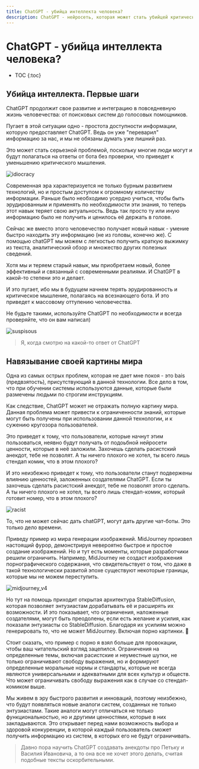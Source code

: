 ```yaml
---
title: ChatGPT - убийца интеллекта человека?
description: ChatGPT - нейросеть, которая может стать убийцей критического мышления человека, но можно ли избежать такого исхода?
---
```

# ChatGPT - убийца интеллекта человека?

* TOC
{:toc}

## Убийца интеллекта. Первые шаги

СhatGPT продолжит свое развитие и интеграцию в повседневную жизнь человечества: от поисковых систем до голосовых помощников.

Пугает в этой ситуации одно - простота доступности информации, которую предоставляет ChatGPT. Ведь он уже "переварил" информацию за нас, и мы не обязаны думать уже лишний раз. 

Это может стать серьезной проблемой, поскольку многие люди могут и будут полагаться на ответы от бота без проверки, что приведет к уменьшению критического мышления.

![idiocracy](/chatgpt_manual/images/ChatGPT_makes_us_stupid/idiocracy.jpg)

Современная эра характеризуется не только бурным развитием технологий, но и простым доступом к огромному количеству информации. Раньше было необходимо усердно учиться, чтобы быть эрудированным и применять по необходимости эти знания, то теперь этот навык теряет свою актуальность. Ведь так просто ту или иную информацию было не получить и ценилось её держать в голове.

Сейчас же вместо этого человечество получает новый навык - умение быстро находить эту информацию (не из головы, конечно же). С помощью chatGPT мы можем с легкостью получить краткую выжимку из текста, аналитический обзор и множество других полезных сведений. 

Хотя мы и теряем старый навык, мы приобретаем новый, более эффективный и связанный с современными реалиями. И ChatGPT в какой-то степени это и делает.

И это пугает, ибо мы в будущем начнем терять эрудированность и критическое мышление, полагаясь на всезнающего бота. И это приведет к массовому оттупению человечества.

Не будьте такими, используйте ChatGPT по необходимости и всегда проверяйте, что он вам написал)

![suspisous](/chatgpt_manual/images/ChatGPT_makes_us_stupid/suspisous.jpg)

> Я, когда смотрю на какой-то ответ от ChatGPT

## Навязывание своей картины мира

Одна из самых острых проблем, которая не дает мне покоя - это bais (предвзятость), присутствующий в данной технологии. Все дело в том, что при обучении системы используются данные, которые были размечены людьми по строгим инструкциям. 

Как следствие, ChatGPT может не отражать полную картину мира. Данная проблема может привести к ограниченности знаний, которые могут быть получены при использовании данной технологии, и к сужению кругозора пользователей.

Это приведет к тому, что пользователи, которые начнут этим пользоваться, неявно будут получать от подоьбной нейросети ценности, которые в неё заложили. Захочешь сделать расистский анекдот, тебе не позволят. А ты ничего плохого не хотел, ты всего лишь стендап комик, что в этом плохого?

И это неизбежно приведет к тому, что пользователи станут подвержены влиянию ценностей, заложенных создателями ChatGPT. Если ты захочешь сделать расистский анекдот, тебе не позволят этого сделать. А ты ничего плохого не хотел, ты всего лишь стендап-комик, который готовит номер, что в этом плохого?

![racist](/chatgpt_manual/images/ChatGPT_makes_us_stupid/racist.jpg)

То, что не может сейчас дать chatGPT, могут дать другие чат-боты. Это только дело времени.

Приведу пример из мира генерации изображений. MidJourney произвел настоящий фурор, демонстрируя невероятно быстрое и простое создание изображений. Но и тут есть моменты, которые разработчики решили ограничить. Например, MidJourney не создаст изображения порнографического содержания, что свидетельствует о том, что даже в такой технологически развитой эпохе существуют некоторые границы, которые мы не можем переступить.

![midjourney_v4](/chatgpt_manual/images/ChatGPT_makes_us_stupid/midjourney_v4.jpg)

Но тут на помощь приходит открытая архитектура StableDiffusion, которая позволяет энтузиастам дорабатывать её и расширять их возможности. И это показывает, что ограничения, наложенные создателями, могут быть преодолены, если есть желание и усилия, как показали энтузиасты со StableDiffusion. Благодаря их усилиям можно генерировать то, что не может MidJourney.  Включая порно картинки. 👀

Стоит сказать, что пример с порно я взял больше для провокации, чтобы ваш читательский взгляд зацепился. Ограничения на определенные темы, включая расистские и неуместные шутки, не только ограничивают свободу выражения, но и формируют определенные моральные нормы и стандарты, которые не всегда являются универсальными и адекватными для всех культур и обществ. Что может ограничивать свободу выражения как в случае со стендап-комиком выше.

Мы живем в эру быстрого развития и инноваций, поэтому неизбежно, что будут появляться новые аналоги систем, созданных не только энтузиастами. Такие аналоги могут отличаться не только функциональностью, но и другими ценностями, которые в них закладываются. Это открывает перед нами возможность выбора и здоровой конкуренции, в которой каждый пользователь сможет получить информацию из систем, в которых его не будут ограничивать. 

> Давно пора научить ChatGPT создавать анекдоты про Петьку и Василия Ивановича, а то она все не хочет этого делать, считая подобные тексты оскорбительными.

